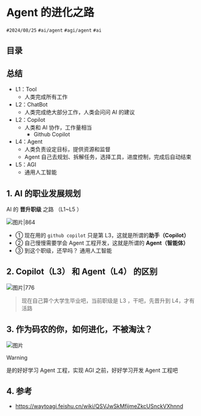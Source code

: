 
# Agent 的进化之路

`#2024/08/25` `#ai/agent` `#agi/agent` `#ai` 


## 目录
<!-- toc -->
 ## 总结 

- L1：Tool
	- 人类完成所有工作
- L2：ChatBot
	- 人类完成绝大部分工作，人类会问问 AI 的建议
- L2：Copilot
	- 人类和 AI 协作，工作量相当
		- Github Copilot 
- L4：Agent
	- 人类负责设定目标，提供资源和监督
	- Agent 自己去规划、拆解任务，选择工具，进度控制，完成后自动结束
-  L5：AGI
	- 通用人工智能

## 1. AI 的职业发展规划

AI 的 **晋升职级** 之路 （L1~L5 ）

![图片|864](https://blog-1310531898.cos.ap-beijing.myqcloud.com/832-34-20241012/Pasted%20image%2020240825213157.png)

- ① 现在用的 `github copilot` 只是第 L3，这就是所谓的**助手（Copilot）**
- ② 自己慢慢需要学会 Agent 工程开发，这就是所谓的 **Agent（智能体）**
- ③ 到这个职级，还早吗？ 通用人工智能

## 2. Copilot（L3） 和 Agent（L4） 的区别

![图片|776](https://blog-1310531898.cos.ap-beijing.myqcloud.com/832-34-20241012/Pasted%20image%2020240825213742.png)

> 现在自己算个大学生毕业吧，当前职级是 L3 ，干吧，先晋升到 L4，才有活路

## 3. 作为码农的你，如何进化，不被淘汰？

![图片](https://blog-1310531898.cos.ap-beijing.myqcloud.com/832-34-20241012/Pasted%20image%2020240825212810.png)

> [!warning]
> 是的好好学习 Agent 工程，实现 AGI 之前，好好学习开发 Agent 工程吧

## 4. 参考

- https://waytoagi.feishu.cn/wiki/QSVJwSkMfijmeZkcUSnckVXhnnd

